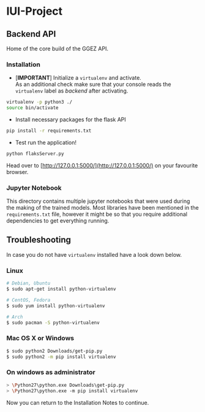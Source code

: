 # IUI-Project

## Backend API

Home of the core build of the GGEZ API.

### Installation

* [**IMPORTANT**] Initialize a `virtualenv` and activate.  
As an additional check make sure that your console reads the `virtualenv` label as _backend_ after activating.

```bash
virtualenv -p python3 ./
source bin/activate
```  

* Install necessary packages for the flask API

```bash
pip install -r requirements.txt
```

* Test run the application!

```bash
python flaksServer.py
```  

Head over to [http://127.0.0.1:5000/](http://127.0.0.1:5000/) on your favourite browser.

### Jupyter Notebook

This directory contains multiple jupyter notebooks that were used during the making of the trained models. Most libraries have been mentioned in the `requirements.txt` file, however it might be so that you require additional dependencies to get everything running.

## Troubleshooting

In case you do not have `virtualenv` installed have a look down below.  

### Linux  
```bash
# Debian, Ubuntu
$ sudo apt-get install python-virtualenv

# CentOS, Fedora
$ sudo yum install python-virtualenv

# Arch
$ sudo pacman -S python-virtualenv
```

### Mac OS X or Windows  
```bash
$ sudo python2 Downloads/get-pip.py
$ sudo python2 -m pip install virtualenv
```

### On windows as administrator
```bash
> \Python27\python.exe Downloads\get-pip.py
> \Python27\python.exe -m pip install virtualenv
```

Now you can return to the Installation Notes to continue.